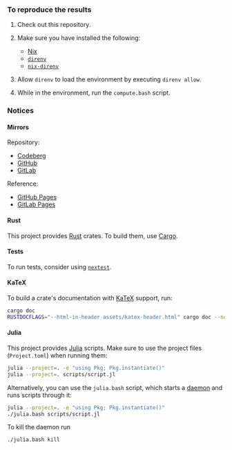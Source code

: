 ### To reproduce the results

1. Check out this repository.

2. Make sure you have installed the following:

    - [Nix](https://nixos.org)
    - [`direnv`](https://github.com/direnv/direnv)
    - [`nix-direnv`](https://github.com/nix-community/nix-direnv)

3. Allow `direnv` to load the environment by executing `direnv allow`.

4. While in the environment, run the `compute.bash` script.

### Notices

#### Mirrors

Repository:
- [Codeberg](https://codeberg.org/paveloom-c/PMG)
- [GitHub](https://github.com/paveloom-c/PMG)
- [GitLab](https://gitlab.com/paveloom-g/complex/PMG)

Reference:
- [GitHub Pages](https://paveloom-c.github.io/PMG)
- [GitLab Pages](https://paveloom-g.gitlab.io/complex/PMG)

#### Rust

This project provides [Rust](https://www.rust-lang.org) crates.
To build them, use [Cargo](https://doc.rust-lang.org/cargo).

#### Tests

To run tests, consider using [`nextest`](https://nexte.st).

#### KaTeX

To build a crate's documentation with [KaTeX](https://katex.org) support, run:

```bash
cargo doc
RUSTDOCFLAGS="--html-in-header assets/katex-header.html" cargo doc --no-deps --open
```

#### Julia

This project provides [Julia](https://julialang.org) scripts. Make sure to use
the project files (`Project.toml`) when running them:

```bash
julia --project=. -e "using Pkg; Pkg.instantiate()"
julia --project=. scripts/script.jl
```

Alternatively, you can use the `julia.bash` script, which starts a
[daemon](https://github.com/dmolina/DaemonMode.jl) and runs scripts through it:

```bash
julia --project=. -e "using Pkg; Pkg.instantiate()"
./julia.bash scripts/script.jl
```

To kill the daemon run

```bash
./julia.bash kill
```
